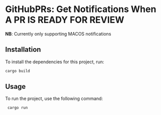 # GitHubPRs: Get Notifications When A PR IS READY FOR REVIEW

**NB**: Currently only supporting MACOS notifications

## Installation
To install the dependencies for this project, run:
 ```sh
cargo build
 ```

## Usage
To run the project, use the following command:
```sh
 cargo run
 ```
